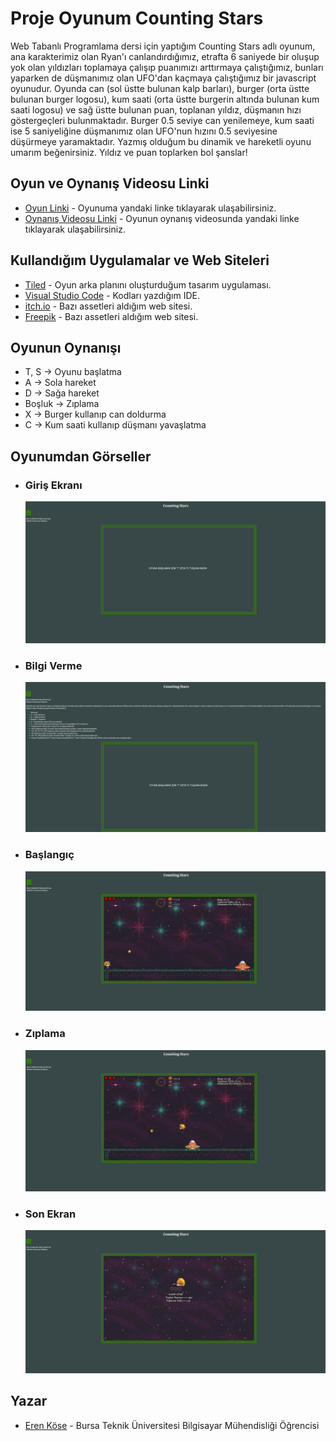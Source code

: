 # Proje Oyunum Counting Stars
Web Tabanlı Programlama dersi için yaptığım Counting Stars adlı oyunum, ana karakterimiz olan Ryan'ı canlandırdığımız, etrafta 6 saniyede bir oluşup yok olan yıldızları toplamaya çalışıp puanımızı arttırmaya çalıştığımız, bunları yaparken de düşmanımız olan UFO'dan kaçmaya çalıştığımız bir javascript oyunudur. Oyunda can (sol üstte bulunan kalp barları), burger (orta üstte bulunan burger logosu), kum saati (orta üstte burgerin altında bulunan kum saati logosu) ve sağ üstte bulunan puan, toplanan yıldız, düşmanın hızı göstergeçleri bulunmaktadır. Burger 0.5 seviye can yenilemeye, kum saati ise 5 saniyeliğine düşmanımız olan UFO'nun hızını 0.5 seviyesine düşürmeye yaramaktadır. Yazmış olduğum bu dinamik ve hareketli oyunu umarım beğenirsiniz. Yıldız ve puan toplarken bol şanslar!
## Oyun ve Oynanış Videosu Linki
* [Oyun Linki](https://erennkose.github.io/javascript-oyunum-counting-stars/) - Oyunuma yandaki linke tıklayarak ulaşabilirsiniz.
* [Oynanış Videosu Linki]() - Oyunun oynanış videosunda yandaki linke tıklayarak ulaşabilirsiniz.
## Kullandığım Uygulamalar ve Web Siteleri
* [Tiled](https://www.mapeditor.org/) - Oyun arka planını oluşturduğum tasarım uygulaması.
* [Visual Studio Code](https://code.visualstudio.com/) - Kodları yazdığım IDE.
* [itch.io](https://itch.io/) - Bazı assetleri aldığım web sitesi.
* [Freepik](https://www.freepik.com/) - Bazı assetleri aldığım web sitesi.
## Oyunun Oynanışı
* T, S -> Oyunu başlatma
* A -> Sola hareket
* D -> Sağa hareket
* Boşluk -> Zıplama
* X -> Burger kullanıp can doldurma
* C -> Kum saati kullanıp düşmanı yavaşlatma
## Oyunumdan Görseller
* ### Giriş Ekranı
  ![](/readmeGoruntuleri/girisEkrani.png)
* ### Bilgi Verme
  ![](/readmeGoruntuleri/bilgiVer.png)
* ### Başlangıç
  ![](/readmeGoruntuleri/baslangic.png)
* ### Zıplama
  ![](/readmeGoruntuleri/zıplama.png)
* ### Son Ekran
  ![](/readmeGoruntuleri/sonEkran.png)
## Yazar
* [Eren Köse](https://tr.linkedin.com/in/eren-k%C3%B6se-338936252?trk=people-guest_people_search-card) - Bursa Teknik Üniversitesi Bilgisayar Mühendisliği Öğrencisi
